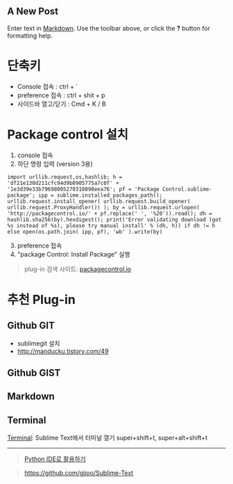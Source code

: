 ## A New Post

Enter text in [Markdown](http://daringfireball.net/projects/markdown/). Use the toolbar above, or click the **?** button for formatting help.


# 단축키
- Console 접속 : ctrl + \`
- preference 접속 : ctrl + shit + p
- 사이드바 열고/닫기 : Cmd + K / B 

# Package control 설치 
1. console 접속
1. 하단 명령 입력 (version 3용)
```
import urllib.request,os,hashlib; h = 'df21e130d211cfc94d9b0905775a7c0f' + '1e3d39e33b79698005270310898eea76'; pf = 'Package Control.sublime-package'; ipp = sublime.installed_packages_path(); urllib.request.install_opener( urllib.request.build_opener( urllib.request.ProxyHandler()) ); by = urllib.request.urlopen( 'http://packagecontrol.io/' + pf.replace(' ', '%20')).read(); dh = hashlib.sha256(by).hexdigest(); print('Error validating download (got %s instead of %s), please try manual install' % (dh, h)) if dh != h else open(os.path.join( ipp, pf), 'wb' ).write(by)
```
3. preference 접속 
4. "package Control: Install Package" 실행

> plug-in 검색 사이트: [packagecontrol.io](https://packagecontrol.io)

# 추천 Plug-in 
## Github GIT 
- sublimegit 설치 
- http://manducku.tistory.com/49


## Github GIST


## Markdown 

## Terminal 
[Terminal](https://github.com/wbond/sublime_terminal): Sublime Text에서 터미널 열기
super+shift+t, super+alt+shift+t

---

> [Python IDE로 활용하기](https://github.com/shagabutdinov/sublime-enhanced)

> https://github.com/gjjoo/Sublime-Text
